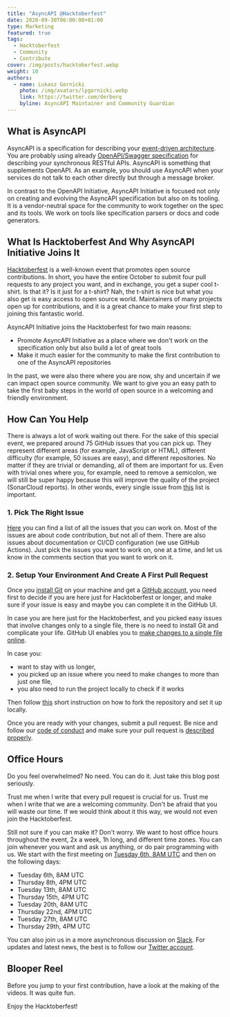 ```yaml
---
title: "AsyncAPI @Hacktoberfest"
date: 2020-09-30T06:00:00+01:00
type: Marketing
featured: true
tags:
  - Hacktoberfest
  - Community
  - Contribute
cover: /img/posts/hacktoberfest.webp
weight: 10
authors:
  - name: Lukasz Gornicki
    photo: /img/avatars/lpgornicki.webp
    link: https://twitter.com/derberq
    byline: AsyncAPI Maintainer and Community Guardian
---
```


## What is AsyncAPI

AsyncAPI is a specification for describing your [event-driven architecture](https://www.asyncapi.com/docs/getting-started/event-driven-architectures/). You are probably using already [OpenAPI/Swagger specification](https://www.asyncapi.com/docs/getting-started/coming-from-openapi/) for describing your synchronous RESTful APIs. AsyncAPI is something that supplements OpenAPI. As an example, you should use AsyncAPI when your services do not talk to each other directly but through a message broker.

In contrast to the OpenAPI Initiative, AsyncAPI Initiative is focused not only on creating and evolving the AsyncAPI specification but also on its tooling. It is a vendor-neutral space for the community to work together on the spec and its tools. We work on tools like specification parsers or docs and code generators.

<YouTube id="pU71J-F7pfI" />

## What Is Hacktoberfest And Why AsyncAPI Initiative Joins It

[Hacktoberfest](https://hacktoberfest.digitalocean.com/) is a well-known event that promotes open source contributions. In short, you have the entire October to submit four pull requests to any project you want, and in exchange, you get a super cool t-shirt. Is that it? Is it just for a t-shirt? Nah, the t-shirt is nice but what you also get is easy access to open source world. Maintainers of many projects open up for contributions, and it is a great chance to make your first step to joining this fantastic world.

AsyncAPI Initiative joins the Hacktoberfest for two main reasons:

- Promote AsyncAPI Initiative as a place where we don't work on the specification only but also build a lot of great tools
- Make it much easier for the community to make the first contribution to one of the AsyncAPI repositories

In the past, we were also there where you are now, shy and uncertain if we can impact open source community. We want to give you an easy path to take the first baby steps in the world of open source in a welcoming and friendly environment.

<YouTube id="_1WRr3Ml9t4" />

## How Can You Help

There is always a lot of work waiting out there. For the sake of this special event, we prepared around 75 GitHub issues that you can pick up. They represent different areas (for example, JavaScript or HTML), different difficulty (for example, 50 issues are easy), and different repositories. No matter if they are trivial or demanding, all of them are important for us. Even with trivial ones where you, for example, need to remove a semicolon, we will still be super happy because this will improve the quality of the project (SonarCloud reports). In other words, every single issue from [this](https://docs.google.com/spreadsheets/d/1vX4J395apexutfQ0OSqPNltFKDacmemHZwCmOXwHNLo/edit?usp=sharing) list is important.

### 1. Pick The Right Issue

[Here](https://docs.google.com/spreadsheets/d/1vX4J395apexutfQ0OSqPNltFKDacmemHZwCmOXwHNLo/edit?usp=sharing) you can find a list of all the issues that you can work on. Most of the issues are about code contribution, but not all of them. There are also issues about documentation or CI/CD configuration (we use GitHub Actions). Just pick the issues you want to work on, one at a time, and let us know in the comments section that you want to work on it.

<YouTube id="Iqs_2BiNEEo" />

### 2. Setup Your Environment And Create A First Pull Request

Once you [install Git](https://git-scm.com/book/en/v2/Getting-Started-Installing-Git) on your machine and get a [GitHub account](https://github.com/join), you need first to decide if you are here just for Hacktoberfest or longer, and make sure if your issue is easy and maybe you can complete it in the GitHub UI. 

In case you are here just for the Hacktoberfest, and you picked easy issues that involve changes only to a single file, there is no need to install Git and complicate your life. GitHub UI enables you to [make changes to a single file online](https://docs.github.com/en/free-pro-team@latest/github/managing-files-in-a-repository/editing-files-in-your-repository).

In case you:

- want to stay with us longer,
- you picked up an issue where you need to make changes to more than just one file,
- you also need to run the project locally to check if it works

Then follow [this](https://github.com/asyncapi/.github/blob/master/git-workflow.md) short instruction on how to fork the repository and set it up locally.

Once you are ready with your changes, submit a pull request. Be nice and follow our [code of conduct](https://github.com/asyncapi/.github/blob/master/CODE_OF_CONDUCT.md) and make sure your pull request is [described properly](https://github.com/asyncapi/.github/blob/master/CONTRIBUTING.md#conventional-commits).

<YouTube id="BsC5tu4M1rw" />
 
## Office Hours

Do you feel overwhelmed? No need. You can do it. Just take this blog post seriously. 

Trust me when I write that every pull request is crucial for us.
Trust me when I write that we are a welcoming community.
Don't be afraid that you will waste our time. If we would think about it this way, we would not even join the Hacktoberfest.

Still not sure if you can make it? Don't worry. We want to host office hours throughout the event, 2x a week, 1h long, and different time zones. You can join whenever you want and ask us anything, or do pair programming with us. We start with the first meeting on [Tuesday 6th, 8AM UTC](https://calendar.google.com/calendar/u/0?cid=dGJyYmZxNGRlNWJjbmd0OG9rdmV2NGxzdGtAZ3JvdXAuY2FsZW5kYXIuZ29vZ2xlLmNvbQ) and then on the following days:

- Tuesday 6th, 8AM UTC
- Thursday 8th, 4PM UTC
- Tuesday 13th, 8AM UTC
- Thursday 15th, 4PM UTC
- Tuesday 20th, 8AM UTC
- Thursday 22nd, 4PM UTC
- Tuesday 27th, 8AM UTC
- Thursday 29th, 4PM UTC

You can also join us in a more asynchronous discussion on [Slack](https://www.asyncapi.com/slack-invite/). For updates and latest news, the best is to follow our [Twitter account](https://twitter.com/AsyncAPISpec). 

## Blooper Reel

Before you jump to your first contribution, have a look at the making of the videos. It was quite fun.

<YouTube id="anjcF2l0lGs" />

Enjoy the Hacktoberfest!
